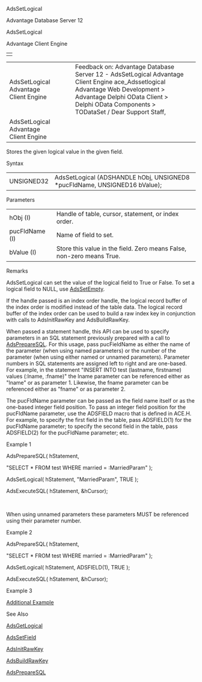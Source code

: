 AdsSetLogical




Advantage Database Server 12  

AdsSetLogical

Advantage Client Engine

|  |
| --- |
|  |

|  |  |  |  |  |
| --- | --- | --- | --- | --- |
| AdsSetLogical  Advantage Client Engine |  |  | Feedback on: Advantage Database Server 12 - AdsSetLogical Advantage Client Engine ace\_Adssetlogical Advantage Web Development > Advantage Delphi OData Client > Delphi OData Components > TODataSet / Dear Support Staff, |  |
| AdsSetLogical  Advantage Client Engine |  |  |  |  |

Stores the given logical value in the given field.

Syntax

|  |  |
| --- | --- |
| UNSIGNED32 | AdsSetLogical (ADSHANDLE hObj,  UNSIGNED8 \*pucFldName,  UNSIGNED16 bValue); |

Parameters

|  |  |
| --- | --- |
| hObj (I) | Handle of table, cursor, statement, or index order. |
| pucFldName (I) | Name of field to set. |
| bValue (I) | Store this value in the field. Zero means False, non-zero means True. |

Remarks

AdsSetLogical can set the value of the logical field to True or False. To set a logical field to NULL, use [AdsSetEmpty](ace_adssetempty.htm).

If the handle passed is an index order handle, the logical record buffer of the index order is modified instead of the table data. The logical record buffer of the index order can be used to build a raw index key in conjunction with calls to AdsInitRawKey and AdsBuildRawKey.

When passed a statement handle, this API can be used to specify parameters in an SQL statement previously prepared with a call to [AdsPrepareSQL](ace_adspreparesql.htm). For this usage, pass pucFieldName as either the name of the parameter (when using named parameters) or the number of the parameter (when using either named or unnamed parameters). Parameter numbers in SQL statements are assigned left to right and are one-based. For example, in the statement "INSERT INTO test (lastname, firstname) values (:lname, :fname)" the lname parameter can be referenced either as "lname" or as parameter 1. Likewise, the fname parameter can be referenced either as "fname" or as parameter 2.

The pucFldName parameter can be passed as the field name itself or as the one-based integer field position. To pass an integer field position for the pucFldName parameter, use the ADSFIELD macro that is defined in ACE.H. For example, to specify the first field in the table, pass ADSFIELD(1) for the pucFldName parameter; to specify the second field in the table, pass ADSFIELD(2) for the pucFldName parameter; etc.

Example 1

AdsPrepareSQL( hStatement,

"SELECT \* FROM test WHERE married = :MarriedParam" );

AdsSetLogical( hStatement, "MarriedParam", TRUE );

AdsExecuteSQL( hStatement, &hCursor);

 

When using unnamed parameters these parameters MUST be referenced using their parameter number.

Example 2

AdsPrepareSQL( hStatement,

"SELECT \* FROM test WHERE married = :MarriedParam" );

AdsSetLogical( hStatement, ADSFIELD(1), TRUE );

AdsExecuteSQL( hStatement, &hCursor);

Example 3

[Additional Example](ace_examples.htm#adssetlogicalexample)

See Also

[AdsGetLogical](ace_adsgetlogical.htm)

[AdsSetField](ace_adssetfield.htm)

[AdsInitRawKey](ace_adsinitrawkey.htm)

[AdsBuildRawKey](ace_adsbuildrawkey.htm)

[AdsPrepareSQL](ace_adspreparesql.htm)
